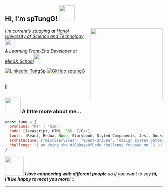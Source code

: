 <h2> Hi, I'm spTungG! <img src="https://media.giphy.com/media/mGcNjsfWAjY5AEZNw6/giphy.gif" width="50"></h2>
<img align='right' src="https://media.giphy.com/media/3ohhwhTxuB9wWJ87te/giphy.gif" width="230">
<p><em>I'm currently studying at <a href="https://soict.hust.edu.vn/gioi-thieu">Hanoi University of Science and Technology</a><img src="https://media.giphy.com/media/fYSnHlufseco8Fh93Z/giphy.gif" width="30">
</br>& Learning Front-End Developer at <a href="https://mindx.edu.vn/">MindX School</a><img src="https://media.giphy.com/media/WUlplcMpOCEmTGBtBW/giphy.gif" width="30"> 
</em></p>

[![Linkedin: TungSp](https://img.shields.io/badge/-tungsp-blue?style=flat-square&logo=Linkedin&logoColor=white&link=https://www.linkedin.com/in/tung-sp-a15793203/)](https://www.linkedin.com/in/tung-sp-a15793203/)
[![GitHub sptungG](https://img.shields.io/github/followers/sptungG?label=follow&style=social)](https://github.com/sptungG)

## i
### <img src="https://media.giphy.com/media/3oKIPnAiaMCws8nOsE/giphy.gif" width="50"> A little more about me...  

```javascript
const tung = {
  pronouns: "he" | "him",
  code: [Javascript, HTML, CSS, C/C++],
  tools: [React, Redux, Node, Storybook, Styled-Components, Jest, Docker],
  architecture: ["microservices", "event-driven", "design system pattern"],
  challenge: "I am doing the #100DaysOfCode challenge focused on JS, HTML & CSS.",
}
```

<img src="https://media.giphy.com/media/LnQjpWaON8nhr21vNW/giphy.gif" width="60"> <em><b>I love connecting with different people</b> so if you want to say <b>hi, I'll be happy to meet you more!</b> :)</em>

---
